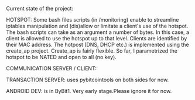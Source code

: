 Current state of the project:

HOTSPOT:
Some bash files scripts (in /monitoring) enable to streamline iptables manipulation and (dis)allow or limitate a client's use of the hotspot. The bash scripts can take as an argument a number of bytes. In this case, a client is allowed to use the hotspot up to that level. 
Clients are identified by their MAC address.
The hotpost (DNS, DHCP etc.) is implemented using the create_ap project. Create_ap is fairly flexible. So far, I parametrized the hotspot to be NATED and open to all (no key). 

COMMUNICATION SERVER / CLIENT:
 
TRANSACTION SERVER: 
uses pybitcointools on both sides for now. 

ANDROID DEV: is in ByBit1. Very early stage.Please ignore it for now.  

